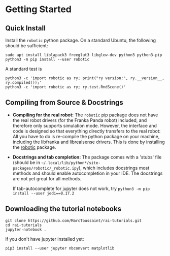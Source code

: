 # Getting Started

## Quick Install

Install the `robotic` python package. On a standard Ubuntu, the
following should be sufficient:

    sudo apt install liblapack3 freeglut3 libglew-dev python3 python3-pip
    python3 -m pip install --user robotic

A standard test is

    python3 -c 'import robotic as ry; print("ry version:", ry.__version__, ry.compiled());'
    python3 -c 'import robotic as ry; ry.test.RndScene()'

## Compiling from Source & Docstrings

* **Compiling for the real robot:** The `robotic` pip package does not
  have the real robot drivers (for the Franka Panda robot) included,
  and therefore only supports simulation mode. However, the interface
  and code is designed so that everything directly transfers to the
  real robot: All you have to do is re-compile the python package on
  your machine, including the libfranka and librealsense drivers. This
  is done by installing the
  [robotic](https://github.com/MarcToussaint/robotic) package.
* **Docstrings and tab completion:** The package comes with a 'stubs'
  file (should be in
  `~/.local/lib/python*/site-packages/robotic/_robotic.ipy`), which
  includes docstrings most methods and should enable autocompletion in
  your IDE. The docstrings are not yet great for all methods.

  If tab-autocomplete for jupyter does not work, try `python3 -m pip
  install --user jedi==0.17.2`

## Downloading the tutorial notebooks

    git clone https://github.com/MarcToussaint/rai-tutorials.git
	cd rai-tutorials
	jupyter-notebook .

If you don't have jupyter installed yet:

	pip3 install --user jupyter nbconvert matplotlib
